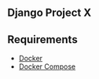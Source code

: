 ## Django Project X

## Requirements

- [Docker](https://www.docker.com/get-started)
- [Docker Compose](https://docs.docker.com/compose/install/)